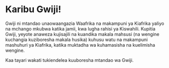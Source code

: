 <!-- TITLE: Home -->
<!-- SUBTITLE: A quick summary of Home -->

# Karibu Gwiji!
Gwiji ni mtandao unaowaangazia Waafrika na makampuni ya Kiafrika yaliyo na mchango mkubwa katika jamii, kwa lugha rahisi ya Kiswahili. Kupitia Gwiji, yeyote anaweza kujisajili na kuandika makala mahsusi (na wengine kuchangia kuziboresha makala husika) kuhusu watu na makampuni mashuhuri ya Kiafrika, katika muktadha wa kuhamasisha na kuelimisha wengine.

Kaa tayari wakati tukiendelea kuuboresha mtandao wa Gwiji.